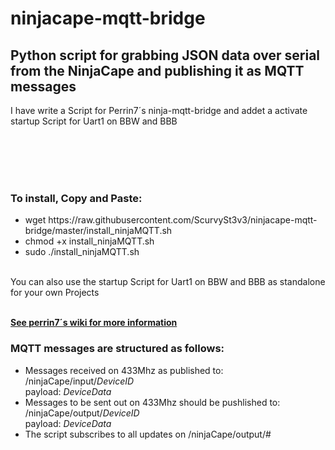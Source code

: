 # ninjacape-mqtt-bridge
<html>
<h2>Python script for grabbing JSON data over serial from the NinjaCape and publishing it as MQTT messages</h2>

I have write a Script for Perrin7´s ninja-mqtt-bridge and addet a activate startup Script for Uart1 on BBW and BBB




               
<br></br>
<br></br>

<h3>To install, Copy and Paste:</h3>
<ul>
<li>wget https://raw.githubusercontent.com/ScurvySt3v3/ninjacape-mqtt-bridge/master/install_ninjaMQTT.sh
</li>
<li>
chmod +x install_ninjaMQTT.sh
</li>
<li>sudo ./install_ninjaMQTT.sh</li>
</ul>

<br> You can also use the startup Script for Uart1 on BBW and BBB as standalone for your own Projects</br>

<br><b><a href="https://github.com/perrin7/ninjacape-mqtt-bridge/wiki">See perrin7´s  wiki for more information</a></b>

<h3>MQTT messages are structured as follows:</h3>
<ul>
<li>Messages received on 433Mhz as published to:
<br>/ninjaCape/input/<i>DeviceID</i>
<br>payload: <i>DeviceData</i>
</li>
<li>
Messages to be sent out on 433Mhz should be pushlished to:
<br>/ninjaCape/output/<i>DeviceID</i>
<br>payload: <i>DeviceData</i>
</li>
<li>The script subscribes to all updates on /ninjaCape/output/#</li>
</ul>
